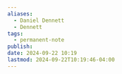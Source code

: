 ```yaml
---
aliases:
  - Daniel Dennett
  - Dennett
tags:
  - permanent-note
publish: 
date: 2024-09-22 10:19
lastmod: 2024-09-22T10:19:46-04:00
---
```

